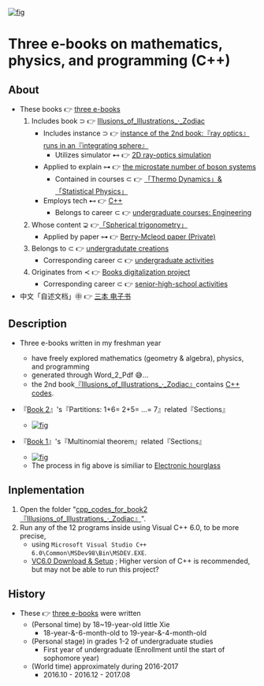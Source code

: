 [![fig](https://raw.githubusercontent.com/ChenZhu-Xie/3_books_with_cpp/master/img/book_3_cover.png "『Book 3』's『Special Relativity』related『Sections』")](https://github.com/ChenZhu-Xie/3_books_with_cpp/tree/master/3.『Geometry_of_Shadows』.pdf "『Book 3』's『Special Relativity』related『Sections』.pdf")

# Three e-books on mathematics, physics, and programming (C++)

## About
* These books 👉 [three e-books](https://github.com/ChenZhu-Xie/3_books_with_cpp)
    1. Includes book ⊃ 👉 [Illusions_of_Illustrations_·_Zodiac](https://github.com/ChenZhu-Xie/3_books_with_cpp/tree/master/cpp_codes_for_book2『Illusions_of_Illustrations_·_Zodiac』)
        * Includes instance ⊃ 👉 [instance of the 2nd book:『ray optics』runs in an『integrating sphere』](https://github.com/ChenZhu-Xie/geometric_optics_2_discrete_mathematics)
            * Utilizes simulator ⊷ 👉 [2D ray-optics simulation](https://github.com/ChenZhu-Xie/ray_optics__xcz)
        * Applied to explain ⊶ 👉 [the microstate number of boson systems](https://github.com/ChenZhu-Xie/undergraduate_courses/tree/master/03__2.1__Courses_Science\12__5.3__Email_exchange_with「Thermodynamics_and_Statistical_Physics」teacher_Li_Nan__2.5_year)
            * Contained in courses ⊂ 👉 [「Thermo Dynamics」&「Statistical Physics」](https://github.com/ChenZhu-Xie/undergraduate_courses/tree/master/03__2.1__Courses_Science\12__5.3__Email_exchange_with「Thermodynamics_and_Statistical_Physics」teacher_Li_Nan__2.5_year)
        * Employs tech ⊷ 👉 [C++](https://github.com/ChenZhu-Xie/undergraduate_courses/tree/master/04__2.2__Courses_Engineering/0__1.1__C++_Programming__0.5_year)
            * Belongs to career ⊂ 👉 [undergraduate courses: Engineering](https://github.com/ChenZhu-Xie/undergraduate_courses/tree/master/04__2.2__Courses_Engineering)
    2. Whose content ⊋ 👉[「Spherical trigonometry」](https://github.com/ChenZhu-Xie/3_books_with_cpp/tree/master/2.『Illusions_of_Illustrations_·_Zodiac』(C++).pdf)
        * Applied by paper ⊶ 👉 [Berry-Mcleod paper (Private)](https://github.com/ChenZhu-Xie/Berry_Mcleod_paper__private)
    3. Belongs to ⊂ 👉 [undergradutate creations](https://github.com/ChenZhu-Xie/undergraduate_activities/tree/master/06__3.1__Self_Creations)
        * Corresponding career ⊂ 👉 [undergraduate activities](https://github.com/ChenZhu-Xie/undergraduate_activities)
    4. Originates from ≺ 👉 [Books digitalization project](https://github.com/ChenZhu-Xie/senior-high-school_activities/tree/master/4__6.2__Books_digitalization_project__3.0_year)
        * Corresponding career ⊂ 👉 [senior-high-school activities](https://github.com/ChenZhu-Xie/senior-high-school_activities)
* 中文「自述文档」㊥ 👉 [三本 电子书](https://gitee.com/ChenZhu-Xie/3_books_with_cpp)

## Description
* Three e-books written in my freshman year
    * have freely explored mathematics (geometry & algebra), physics, and programming
    * generated through Word_2_Pdf :sweat_smile:...
    * the 2nd book[『Illusions_of_Illustrations_·_Zodiac』](https://github.com/ChenZhu-Xie/3_books_with_cpp/tree/master/2.『Illusions_of_Illustrations_·_Zodiac』(C++).pdf)contains [C++ codes](https://github.com/ChenZhu-Xie/3_books_with_cpp/tree/master/cpp_codes_for_book2『Illusions_of_Illustrations_·_Zodiac』).

* 『[Book 2](https://github.com/ChenZhu-Xie/3_books_with_cpp/tree/master/2.『Illusions_of_Illustrations_·_Zodiac』(C++).pdf)』's『Partitions: 1+6= 2+5= ...= 7』related『Sections』
    * [![fig](https://raw.githubusercontent.com/ChenZhu-Xie/3_books_with_cpp/master/img/book_2-5.png "『Book 2』's『Partitions: 1+6= 2+5= ...= 7』related『Sections』")](https://github.com/ChenZhu-Xie/3_books_with_cpp/tree/master/cpp_codes_for_book2『Illusions_of_Illustrations_·_Zodiac』/5.全正系数多元一次不定方程的非负整数解.cpp "5.全正系数多元一次不定方程的非负整数解.cpp")
* 『[Book 1](https://github.com/ChenZhu-Xie/3_books_with_cpp/tree/master/1.『The_Frequencies_of_Nature』.pdf)』's『Multinomial theorem』related『Sections』
    * [![fig](https://github.com/ChenZhu-Xie/3_books_with_cpp/raw/master/img/book_2-4.png "『Book 1』's『Multinomial theorem』related『Sections』")](https://github.com/ChenZhu-Xie/3_books_with_cpp/tree/master/cpp_codes_for_book2『Illusions_of_Illustrations_·_Zodiac』/3.多项式定理中的计组合数问题.cpp "3.多项式定理中的计组合数问题.cpp")
    * The process in fig above is similiar to [Electronic hourglass](https://www.bilibili.com/video/BV1yj411o7Hf)

## Inplementation
1. Open the folder "[cpp_codes_for_book2『Illusions_of_Illustrations_·_Zodiac』](https://github.com/ChenZhu-Xie/3_books_with_cpp/tree/master/cpp_codes_for_book2『Illusions_of_Illustrations_·_Zodiac』)".
2. Run any of the 12 programs inside using Visual C++ 6.0, to be more precise, 
    * using `Microsoft Visual Studio C++ 6.0\Common\MSDev98\Bin\MSDEV.EXE`.
    * [VC6.0 Download & Setup](https://mp.weixin.qq.com/s/6YNbpj6RlCNh9zZd5K1wQA) ; Higher version of C++ is recommended, but may not be able to run this project?

## History
* These 👉 [three e-books](https://github.com/ChenZhu-Xie/3_books_with_cpp) were written
    * (Personal time) by 18~19-year-old little Xie
        * 18-year-&-6-month-old to 19-year-&-4-month-old 
    * (Personal stage) in grades 1-2 of undergraduate studies
        * First year of undergraduate (Enrollment until the start of sophomore year)
    * (World time) approximately during 2016-2017
        * 2016.10 - 2016.12 - 2017.08

<!-- ## Software Architecture
Software architecture description

## Installation

1.  xxxx
2.  xxxx
3.  xxxx

## Instructions

1.  xxxx
2.  xxxx
3.  xxxx

## Contribution

1.  Fork the repository
2.  Create Feat_xxx branch
3.  Commit your code
4.  Create Pull Request


## Gitee Feature

1.  You can use Readme\_XXX.md to support different languages, such as Readme\_en.md, Readme\_zh.md
2.  Gitee blog [blog.gitee.com](https://blog.gitee.com)
3.  Explore open source project [https://gitee.com/explore](https://gitee.com/explore)
4.  The most valuable open source project [GVP](https://gitee.com/gvp)
5.  The manual of Gitee [https://gitee.com/help](https://gitee.com/help)
6.  The most popular members  [https://gitee.com/gitee-stars/](https://gitee.com/gitee-stars/) -->
